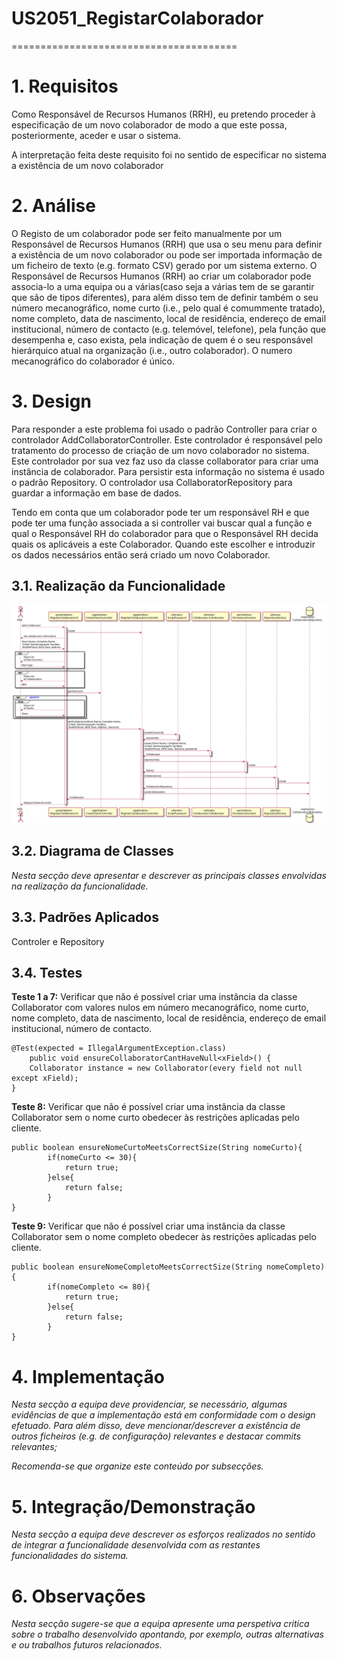 # US2051_RegistarColaborador
=======================================


# 1. Requisitos

Como Responsável de Recursos Humanos (RRH), eu pretendo proceder à especificação de um novo colaborador de modo a que este possa, posteriormente, aceder e usar o sistema.

A interpretação feita deste requisito foi no sentido de especificar no sistema a existência de um novo colaborador

# 2. Análise

O Registo de um colaborador pode ser feito manualmente por um Responsável de Recursos Humanos (RRH) 	que usa o seu menu para definir a existência de um novo colaborador ou pode ser importada informação de um ficheiro de texto (e.g. formato CSV) gerado por um
sistema externo. O Responsável de Recursos Humanos (RRH) ao criar um colaborador pode associa-lo a uma equipa ou a várias(caso seja a várias tem de se garantir que são de tipos diferentes), para além disso tem de definir também o seu número mecanográfico, nome curto (i.e., pelo qual é comummente tratado), nome completo, data de nascimento, local
de residência, endereço de email institucional, número de contacto (e.g. telemóvel, telefone),
pela função que desempenha e, caso exista, pela indicação de quem é o seu responsável
hierárquico atual na organização (i.e., outro colaborador). O numero mecanográfico do colaborador é único.

# 3. Design

Para responder a este problema foi usado o padrão Controller para criar o controlador AddCollaboratorController. Este controlador é responsável pelo tratamento do processo de criação de um novo colaborador no sistema. Este controlador por sua vez faz uso da classe collaborator para criar uma instância de colaborador. Para persistir esta informação no sistema é usado o padrão Repository. O controlador usa CollaboratorRepository para guardar a informação em base de dados.

Tendo em conta que um colaborador pode ter um responsável RH e que pode ter uma função associada a si controller vai buscar qual a função e qual o Responsável RH do colaborador para que o Responsável RH decida quais os aplicáveis a este Colaborador. Quando este escolher e introduzir os dados necessários então será criado um novo Colaborador.



## 3.1. Realização da Funcionalidade

![UC3 SD](UC3_SD.svg)

## 3.2. Diagrama de Classes

*Nesta secção deve apresentar e descrever as principais classes envolvidas na realização da funcionalidade.*

## 3.3. Padrões Aplicados

Controler e Repository

## 3.4. Testes

**Teste 1 a 7:** Verificar que não é possível criar uma instância da classe Collaborator com valores nulos em número mecanográfico, nome curto, nome completo, data de nascimento, local
de residência, endereço de email institucional, número de contacto.

	@Test(expected = IllegalArgumentException.class)
		public void ensureCollaboratorCantHaveNull<xField>() {
		Collaborator instance = new Collaborator(every field not null except xField);
	}

**Teste 8:** Verificar que não é possível criar uma instância da classe Collaborator sem o nome curto obedecer às restrições aplicadas pelo cliente.

	public boolean ensureNomeCurtoMeetsCorrectSize(String nomeCurto){
			if(nomeCurto <= 30){
				return true;
			}else{
				return false;
			}
	}

**Teste 9:** Verificar que não é possível criar uma instância da classe Collaborator sem o nome completo obedecer às restrições aplicadas pelo cliente.

	public boolean ensureNomeCompletoMeetsCorrectSize(String nomeCompleto){
			if(nomeCompleto <= 80){
				return true;
			}else{
				return false;
			}
	}

# 4. Implementação

*Nesta secção a equipa deve providenciar, se necessário, algumas evidências de que a implementação está em conformidade com o design efetuado. Para além disso, deve mencionar/descrever a existência de outros ficheiros (e.g. de configuração) relevantes e destacar commits relevantes;*

*Recomenda-se que organize este conteúdo por subsecções.*

# 5. Integração/Demonstração

*Nesta secção a equipa deve descrever os esforços realizados no sentido de integrar a funcionalidade desenvolvida com as restantes funcionalidades do sistema.*

# 6. Observações

*Nesta secção sugere-se que a equipa apresente uma perspetiva critica sobre o trabalho desenvolvido apontando, por exemplo, outras alternativas e ou trabalhos futuros relacionados.*
